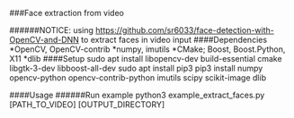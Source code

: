 ###Face extraction from video

######NOTICE: using https://github.com/sr6033/face-detection-with-OpenCV-and-DNN to extract faces in video input
####Dependencies
*OpenCV, OpenCV-contrib
*numpy, imutils
*CMake; Boost, Boost.Python, X11
*dlib
####Setup
	sudo apt install libopencv-dev build-essential cmake libgtk-3-dev libboost-all-dev
	sudo apt install pip3
	pip3 install numpy opencv-python opencv-contrib-python imutils scipy scikit-image dlib
	

####Usage
######Run example
	python3 example_extract_faces.py [PATH_TO_VIDEO] [OUTPUT_DIRECTORY]
